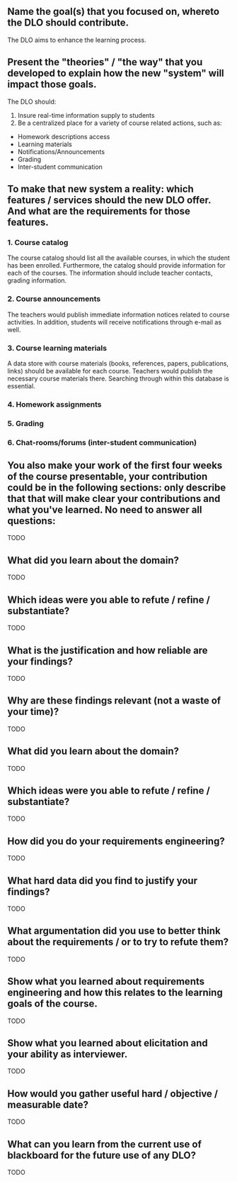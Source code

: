 ## Name the goal(s) that you focused on, whereto the DLO should contribute.

The DLO aims to enhance the learning process.

## Present the "theories" / "the way" that you developed to explain how the new "system" will impact those goals.

The DLO should:

1. Insure real-time information supply to students
2. Be a centralized place for a variety of course related actions, such as:
  - Homework descriptions access
  - Learning materials 
  - Notifications/Announcements
  - Grading
  - Inter-student communication

## To make that new system a reality: which features / services should the new DLO offer. And what are the requirements for those features.

### 1. Course catalog
The course catalog should list all the available courses, in which the student has been enrolled. Furthermore, the catalog should provide information for each of the courses. The information should include teacher contacts, grading information. 

### 2. Course announcements 
The teachers would publish immediate information notices related to course activities. In addition, students will receive notifications through e-mail as well.

### 3. Course learning materials
A data store with course materials (books, references, papers, publications, links) should be available for each course. Teachers would publish the necessary course materials there. Searching through within this database is essential.

### 4. Homework assignments
### 5. Grading
### 6. Chat-rooms/forums (inter-student communication)

## You also make your work of the first four weeks of the course presentable, your contribution could be in the following sections: only describe that that will make clear your contributions and what you've learned. No need to answer all questions:
TODO

## What did you learn about the domain?
TODO

## Which ideas were you able to refute / refine / substantiate?
TODO

## What is the justification and how reliable are your findings? 
TODO

## Why are these findings relevant (not a waste of your time)?
TODO

## What did you learn about the domain?
TODO

## Which ideas were you able to refute / refine / substantiate?
TODO

## How did you do your requirements engineering?
TODO

## What hard data did you find to justify your findings?
TODO

## What argumentation did you use to better think about the requirements / or to try to refute them?
TODO

## Show what you learned about requirements engineering and how this relates to the learning goals of the course.
TODO

## Show what you learned about elicitation and your ability as interviewer.
TODO

## How would you gather useful  hard / objective / measurable date?
TODO

## What can you learn from the current use of blackboard for the future use of any DLO?
TODO
